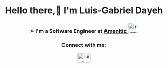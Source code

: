 <h1 align="center">Hello there,👋 I'm Luis-Gabriel Dayeh </h1>
<h3 align="center"> ➣ I'm a Software Engineer at <a href="https://www.amenitiz.com/" target="_blank"> Amenitiz </a><img src="https://photos.wellfound.com/startups/i/5682899-28782951dedbef1af3008eaa266c1599-medium_jpg.jpg?buster=1681311563" alt="react" width="32" height="32"/></h3> 

<h3 align="center">Connect with me: </h3>

<p align="center"><a href="https://www.linkedin.com/in/luis-gabrieldayeh/" target="blank"><img align="center" src="https://raw.githubusercontent.com/rahuldkjain/github-profile-readme-generator/master/src/images/icons/Social/linked-in-alt.svg" alt="luis-gabriel ayman dayeh" height="30" width="40" /></a>
</p>
 
